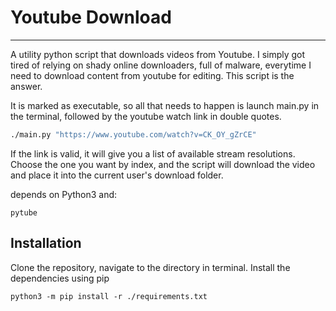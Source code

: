 # Youtube Download
---

A utility python script that downloads videos from Youtube. I simply got tired of relying on shady online downloaders, full of malware, everytime I need to download content from youtube for editing. This script is the answer.

It is marked as executable, so all that needs to happen is launch main.py in the terminal, followed by the youtube watch link in double quotes.

```bash
./main.py "https://www.youtube.com/watch?v=CK_OY_gZrCE"
```

If the link is valid, it will give you a list of available stream resolutions. Choose the one you want by index, and the script will download the video and place it into the current user's download folder.

depends on Python3 and:
```
pytube
```

## Installation
Clone the repository, navigate to the directory in terminal. Install the dependencies using pip 

```
python3 -m pip install -r ./requirements.txt
```

